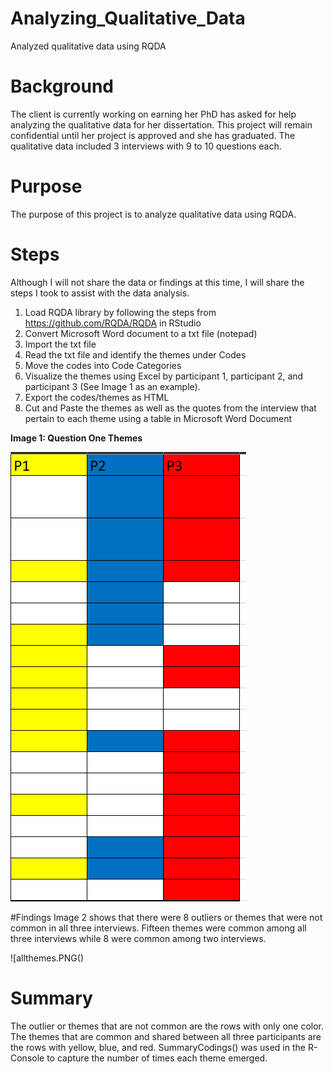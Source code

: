 # Analyzing_Qualitative_Data
Analyzed qualitative data using RQDA

# Background
The client is currently working on earning her PhD has asked for help analyzing the qualitative data for her dissertation. This project will remain confidential until her project is approved and she has graduated.  The qualitative data included 3 interviews with 9 to 10  questions each. 

# Purpose
The purpose of this project is to analyze qualitative data using RQDA. 

# Steps
Although I will not share the data or findings at this time, I will share the steps I took to assist with the data analysis.
1. Load RQDA library by following the steps from https://github.com/RQDA/RQDA in RStudio
2. Convert Microsoft Word document to a txt file (notepad)
3. Import the txt file
4. Read the txt file and identify the themes under Codes
5. Move the codes into Code Categories
6. Visualize the themes using Excel by participant 1, participant 2, and participant 3 (See Image 1 as an example).
7. Export the codes/themes as HTML
8. Cut and Paste the themes as well as the quotes from the interview that pertain to each theme using a table  in Microsoft Word Document

**Image 1: Question One Themes**

![themes.PNG](https://github.com/SindieCastro/Analyzing_Qualitative_Data/blob/main/Images/themes.PNG?raw=true)

#Findings
Image 2 shows that there were 8 outliers or themes that were not common in all three interviews. Fifteen themes were common among all three interviews while 8 were common among two interviews. 

![allthemes.PNG()
# Summary
The outlier or themes that are not common are the rows with only one color. The themes that are common and shared between all three participants are the rows with yellow, blue, and red. SummaryCodings() was used in the R-Console to capture the number of times each theme emerged.  
